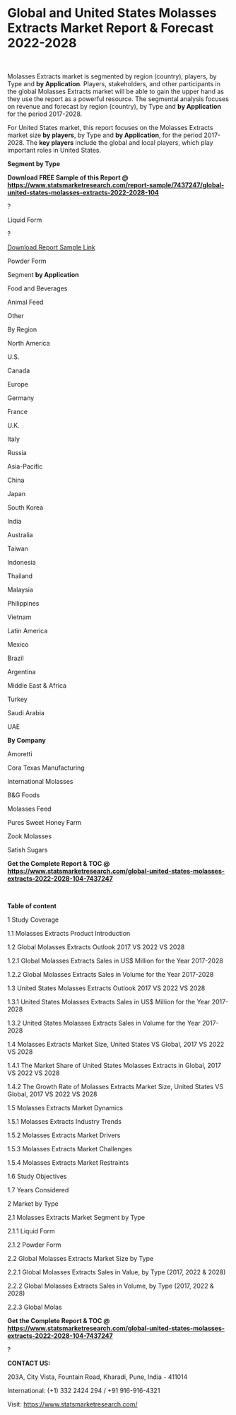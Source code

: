 <h1>Global and United States Molasses Extracts Market Report & Forecast 2022-2028</h1><br/><p>Molasses Extracts market is segmented by region (country), players, by Type and <strong>by Application</strong>. Players, stakeholders, and other participants in the global Molasses Extracts market will be able to gain the upper hand as they use the report as a powerful resource. The segmental analysis focuses on revenue and forecast by region (country), by Type and <strong>by Application</strong> for the period 2017-2028.</p>
 
 
 
 <p>For United States market, this report focuses on the Molasses Extracts market size <strong>by players</strong>, by Type and <strong>by Application</strong>, for the period 2017-2028. The <strong>key players</strong> include the global and local players, which play important roles in United States.</p>
 
 
 
 <p><strong>Segment by Type</strong></p>
 
 
 
 <div><b>Download FREE Sample of this Report @ <a href="https://www.statsmarketresearch.com/download-free-sample/7437247/global-united-states-molasses-extracts-2022-2028-104">https://www.statsmarketresearch.com/report-sample/7437247/global-united-states-molasses-extracts-2022-2028-104</a></b></div>
 
 
 
 <p>? </p>
 
 
 
 <p>Liquid Form</p>
 
 
 
 <p>? </p>
 
 
 
 <p><a href="https://www.statsmarketresearch.com/download-free-sample/7437247/global-united-states-molasses-extracts-2022-2028-104">Download Report Sample Link</a></p>
 
 
 
 <p>Powder Form</p>
 
 
 
 <p>Segment <strong>by Application</strong></p>
 
 
 
 <p>Food and Beverages</p>
 
 
 
 <p>Animal Feed</p>
 
 
 
 <p>Other</p>
 
 
 
 <p>By Region</p>
 
 
 
 <p>North America</p>
 
 
 
 <p>U.S.</p>
 
 
 
 <p>Canada</p>
 
 
 
 <p>Europe</p>
 
 
 
 <p>Germany</p>
 
 
 
 <p>France</p>
 
 
 
 <p>U.K.</p>
 
 
 
 <p>Italy</p>
 
 
 
 <p>Russia</p>
 
 
 
 <p>Asia-Pacific</p>
 
 
 
 <p>China</p>
 
 
 
 <p>Japan</p>
 
 
 
 <p>South Korea</p>
 
 
 
 <p>India</p>
 
 
 
 <p>Australia</p>
 
 
 
 <p>Taiwan</p>
 
 
 
 <p>Indonesia</p>
 
 
 
 <p>Thailand</p>
 
 
 
 <p>Malaysia</p>
 
 
 
 <p>Philippines</p>
 
 
 
 <p>Vietnam</p>
 
 
 
 <p>Latin America</p>
 
 
 
 <p>Mexico</p>
 
 
 
 <p>Brazil</p>
 
 
 
 <p>Argentina</p>
 
 
 
 <p>Middle East & Africa</p>
 
 
 
 <p>Turkey</p>
 
 
 
 <p>Saudi Arabia</p>
 
 
 
 <p>UAE</p>
 
 
 
 <p><strong>By Company</strong></p>
 
 
 
 <p>Amoretti</p>
 
 
 
 <p>Cora Texas Manufacturing</p>
 
 
 
 <p>International Molasses</p>
 
 
 
 <p>B&G Foods</p>
 
 
 
 <p>Molasses Feed</p>
 
 
 
 <p>Pures Sweet Honey Farm</p>
 
 
 
 <p>Zook Molasses</p>
 
 
 
 <p>Satish Sugars</p>
 
 
 
 <div><b>Get the Complete Report & TOC @ <a href="https://www.statsmarketresearch.com/global-united-states-molasses-extracts-2022-2028-104-7437247">https://www.statsmarketresearch.com/global-united-states-molasses-extracts-2022-2028-104-7437247</a></b></div>
 
 
 
 <p><br />
 
 <b>Table of content</b></p>
 
 
 
 <p>1 Study Coverage<br />
 
 1.1 Molasses Extracts Product Introduction<br />
 
 1.2 Global Molasses Extracts Outlook 2017 VS 2022 VS 2028<br />
 
 1.2.1 Global Molasses Extracts Sales in US$ Million for the Year 2017-2028<br />
 
 1.2.2 Global Molasses Extracts Sales in Volume for the Year 2017-2028<br />
 
 1.3 United States Molasses Extracts Outlook 2017 VS 2022 VS 2028<br />
 
 1.3.1 United States Molasses Extracts Sales in US$ Million for the Year 2017-2028<br />
 
 1.3.2 United States Molasses Extracts Sales in Volume for the Year 2017-2028<br />
 
 1.4 Molasses Extracts Market Size, United States VS Global, 2017 VS 2022 VS 2028<br />
 
 1.4.1 The Market Share of United States Molasses Extracts in Global, 2017 VS 2022 VS 2028<br />
 
 1.4.2 The Growth Rate of Molasses Extracts Market Size, United States VS Global, 2017 VS 2022 VS 2028<br />
 
 1.5 Molasses Extracts Market Dynamics<br />
 
 1.5.1 Molasses Extracts Industry Trends<br />
 
 1.5.2 Molasses Extracts Market Drivers<br />
 
 1.5.3 Molasses Extracts Market Challenges<br />
 
 1.5.4 Molasses Extracts Market Restraints<br />
 
 1.6 Study Objectives<br />
 
 1.7 Years Considered<br />
 
 2 Market by Type<br />
 
 2.1 Molasses Extracts Market Segment by Type<br />
 
 2.1.1 Liquid Form<br />
 
 2.1.2 Powder Form<br />
 
 2.2 Global Molasses Extracts Market Size by Type<br />
 
 2.2.1 Global Molasses Extracts Sales in Value, by Type (2017, 2022 & 2028)<br />
 
 2.2.2 Global Molasses Extracts Sales in Volume, by Type (2017, 2022 & 2028)<br />
 
 2.2.3 Global Molas</p>
 
 
 
 <div><b>Get the Complete Report & TOC @ <a href="https://www.statsmarketresearch.com/global-united-states-molasses-extracts-2022-2028-104-7437247">https://www.statsmarketresearch.com/global-united-states-molasses-extracts-2022-2028-104-7437247</a></b></div>
 
 
 
 <p>? </p>
 
 
 
 <p><b>CONTACT US:</b><br />
 
 203A, City Vista, Fountain Road, Kharadi, Pune, India - 411014<br />
 
 International: (+1) 332 2424 294 / +91 916-916-4321<br />
 
 Visit: <a href="https://www.statsmarketresearch.com/">https://www.statsmarketresearch.com/</a></p>